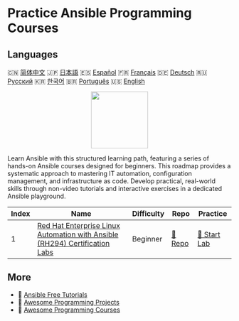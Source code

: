 # Practice Ansible Programming Courses

## Languages

🇨🇳 [简体中文](README_zh.md) 🇯🇵 [日本語](README_ja.md) 🇪🇸 [Español](README_es.md) 🇫🇷 [Français](README_fr.md) 🇩🇪 [Deutsch](README_de.md) 🇷🇺 [Русский](README_ru.md) 🇰🇷 [한국어](README_ko.md) 🇧🇷 [Português](README_pt.md) 🇺🇸 [English](README.md) 

<div align="center">
<img width="128px" src="https://file.labex.io/path/PBjrCC7U2Koq.png">
</div>

Learn Ansible with this structured learning path, featuring a series of hands-on Ansible courses designed for beginners. This roadmap provides a systematic approach to mastering IT automation, configuration management, and infrastructure as code. Develop practical, real-world skills through non-video tutorials and interactive exercises in a dedicated Ansible playground.

|   Index | Name                                                                                                                                                           | Difficulty   | Repo                                                                                            | Practice                                                                                        |
|---------|----------------------------------------------------------------------------------------------------------------------------------------------------------------|--------------|-------------------------------------------------------------------------------------------------|-------------------------------------------------------------------------------------------------|
|       1 | [Red Hat Enterprise Linux Automation with Ansible (RH294) Certification Labs](https://labex.io/courses/red-hat-enterprise-linux-automation-with-ansible-rh294) | Beginner     | [🔗 Repo](https://github.com/labex-labs/red-hat-enterprise-linux-automation-with-ansible-rh294) | [🚀 Start Lab](https://labex.io/courses/red-hat-enterprise-linux-automation-with-ansible-rh294) |

## More

- 🔗 [Ansible Free Tutorials](https://github.com/labex-labs/ansible-free-tutorials)
- 🔗 [Awesome Programming Projects](https://github.com/labex-labs/awesome-programming-projects)
- 🔗 [Awesome Programming Courses](https://github.com/labex-labs/awesome-programming-courses)

